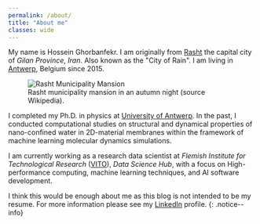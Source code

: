 ```yaml
---
permalink: /about/
title: "About me"
classes: wide
---
```


My name is Hossein Ghorbanfekr. I am originally from [Rasht](https://en.wikipedia.org/wiki/Rasht) the capital city of _Gilan Province_, _Iran_. Also known as the "City of Rain".
I am living in [Antwerp](https://en.wikipedia.org/wiki/Antwerp), Belgium since 2015.

<figure>
<img src="{{ '/assets/images/rasht.jpg' | relative_url }}" alt="Rasht Municipality Mansion">
<!-- <img src="https://www.nightflow.com/wp-content/uploads/2020/12/Antwerp-at-Night2.jpg" alt="Rasht Municipality Mansion"> -->
<figcaption>Rasht municipality mansion in an autumn night (source Wikipedia).</figcaption>
</figure>

I completed my Ph.D. in physics at [University of Antwerp](https://www.uantwerpen.be/en/).
In the past, I conducted computational studies on structural and dynamical properties of nano-confined water in 2D-material membranes within the framework of machine learning molecular dynamics simulations.

I am currently working as a research data scientist at _Flemish Institute for Technological Research_ ([VITO](https://vito.be/en)), _Data Science Hub_, with a focus on High-performance computing, machine learning techniques, and AI software development.

I think this would be enough about me as this blog is not intended to be my resume. 
For more information please see my [LinkedIn](https://www.linkedin.com/in/hossein-ghorbanfekr/) profile.
{: .notice--info}

<!-- 
[![Support via PayPal](https://cdn.jsdelivr.net/gh/twolfson/paypal-github-button@1.0.0/dist/button.svg)]()

[^structure]: See [**Structure** page]({{ "/docs/structure/" | relative_url }}) for a list of theme files and what they do.

**ProTip:** Be sure to remove `/docs` and `/test` if you forked Minimal Mistakes. These folders contain documentation and test pages for the theme and you probably don't want them littering up your repo.
{: .notice--info}

**Note:** The theme uses the [jekyll-include-cache](https://github.com/benbalter/jekyll-include-cache) plugin which will need to be installed in your `Gemfile` and added to the `plugins` array of `_config.yml`. Otherwise you'll throw `Unknown tag 'include_cached'` errors at build.
{: .notice--warning}

<figure>
  <img src="{{ '/assets/images/cover.jpg' | relative_url }}" alt="creating a new branch on GitHub">
</figure>
 -->
